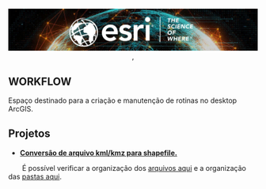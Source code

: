 <p align="center">
  <img src="https://github.com/thdeandrade/workflow/blob/main/Apoio/esri.jpg?raw=true">, 
</center></p>

## **WORKFLOW**

Espaço destinado para a criação e manutenção de rotinas no desktop ArcGIS.



## **Projetos**

* **[Conversão de arquivo kml/kmz para shapefile.](https://bit.ly/3B0BWUf)**

&emsp;&emsp;É possível verificar a organização dos [arquivos aqui](https://bit.ly/36vLYyZ) e a organização das [pastas aqui](https://bit.ly/3kfA2te).

